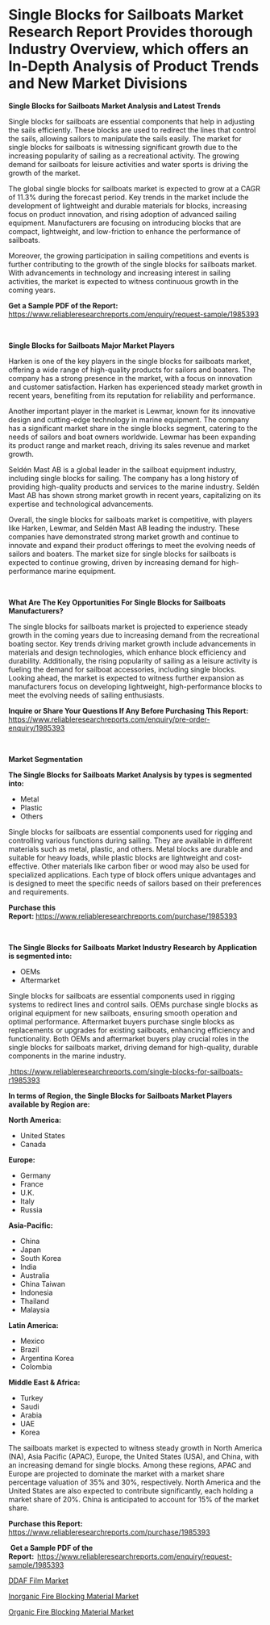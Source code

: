 <p><h1>Single Blocks for Sailboats Market Research Report Provides thorough Industry Overview, which offers an In-Depth Analysis of Product Trends and New Market Divisions</h1></p><p><strong>Single Blocks for Sailboats Market Analysis and Latest Trends</strong></p>
<p><p>Single blocks for sailboats are essential components that help in adjusting the sails efficiently. These blocks are used to redirect the lines that control the sails, allowing sailors to manipulate the sails easily. The market for single blocks for sailboats is witnessing significant growth due to the increasing popularity of sailing as a recreational activity. The growing demand for sailboats for leisure activities and water sports is driving the growth of the market.</p><p>The global single blocks for sailboats market is expected to grow at a CAGR of 11.3% during the forecast period. Key trends in the market include the development of lightweight and durable materials for blocks, increasing focus on product innovation, and rising adoption of advanced sailing equipment. Manufacturers are focusing on introducing blocks that are compact, lightweight, and low-friction to enhance the performance of sailboats.</p><p>Moreover, the growing participation in sailing competitions and events is further contributing to the growth of the single blocks for sailboats market. With advancements in technology and increasing interest in sailing activities, the market is expected to witness continuous growth in the coming years.</p></p>
<p><strong>Get a Sample PDF of the Report:&nbsp;</strong> <a href="https://www.reliableresearchreports.com/enquiry/request-sample/1985393">https://www.reliableresearchreports.com/enquiry/request-sample/1985393</a></p>
<p>&nbsp;</p>
<p><strong>Single Blocks for Sailboats Major Market Players</strong></p>
<p><p>Harken is one of the key players in the single blocks for sailboats market, offering a wide range of high-quality products for sailors and boaters. The company has a strong presence in the market, with a focus on innovation and customer satisfaction. Harken has experienced steady market growth in recent years, benefiting from its reputation for reliability and performance.</p><p>Another important player in the market is Lewmar, known for its innovative design and cutting-edge technology in marine equipment. The company has a significant market share in the single blocks segment, catering to the needs of sailors and boat owners worldwide. Lewmar has been expanding its product range and market reach, driving its sales revenue and market growth.</p><p>Seldén Mast AB is a global leader in the sailboat equipment industry, including single blocks for sailing. The company has a long history of providing high-quality products and services to the marine industry. Seldén Mast AB has shown strong market growth in recent years, capitalizing on its expertise and technological advancements.</p><p>Overall, the single blocks for sailboats market is competitive, with players like Harken, Lewmar, and Seldén Mast AB leading the industry. These companies have demonstrated strong market growth and continue to innovate and expand their product offerings to meet the evolving needs of sailors and boaters. The market size for single blocks for sailboats is expected to continue growing, driven by increasing demand for high-performance marine equipment.</p></p>
<p>&nbsp;</p>
<p><strong>What Are The Key Opportunities For Single Blocks for Sailboats Manufacturers?</strong></p>
<p><p>The single blocks for sailboats market is projected to experience steady growth in the coming years due to increasing demand from the recreational boating sector. Key trends driving market growth include advancements in materials and design technologies, which enhance block efficiency and durability. Additionally, the rising popularity of sailing as a leisure activity is fueling the demand for sailboat accessories, including single blocks. Looking ahead, the market is expected to witness further expansion as manufacturers focus on developing lightweight, high-performance blocks to meet the evolving needs of sailing enthusiasts.</p></p>
<p><strong>Inquire or Share Your Questions If Any Before Purchasing This Report:</strong> <a href="https://www.reliableresearchreports.com/enquiry/pre-order-enquiry/1985393">https://www.reliableresearchreports.com/enquiry/pre-order-enquiry/1985393</a></p>
<p>&nbsp;</p>
<p><strong>Market Segmentation</strong></p>
<p><strong>The Single Blocks for Sailboats Market Analysis by types is segmented into:</strong></p>
<p><ul><li>Metal</li><li>Plastic</li><li>Others</li></ul></p>
<p><p>Single blocks for sailboats are essential components used for rigging and controlling various functions during sailing. They are available in different materials such as metal, plastic, and others. Metal blocks are durable and suitable for heavy loads, while plastic blocks are lightweight and cost-effective. Other materials like carbon fiber or wood may also be used for specialized applications. Each type of block offers unique advantages and is designed to meet the specific needs of sailors based on their preferences and requirements.</p></p>
<p><strong>Purchase this Report:&nbsp;</strong><a href="https://www.reliableresearchreports.com/purchase/1985393">https://www.reliableresearchreports.com/purchase/1985393</a></p>
<p>&nbsp;</p>
<p><strong>The Single Blocks for Sailboats Market Industry Research by Application is segmented into:</strong></p>
<p><ul><li>OEMs</li><li>Aftermarket</li></ul></p>
<p><p>Single blocks for sailboats are essential components used in rigging systems to redirect lines and control sails. OEMs purchase single blocks as original equipment for new sailboats, ensuring smooth operation and optimal performance. Aftermarket buyers purchase single blocks as replacements or upgrades for existing sailboats, enhancing efficiency and functionality. Both OEMs and aftermarket buyers play crucial roles in the single blocks for sailboats market, driving demand for high-quality, durable components in the marine industry.</p></p>
<p><a href="https://www.reliableresearchreports.com/single-blocks-for-sailboats-r1985393">&nbsp;https://www.reliableresearchreports.com/single-blocks-for-sailboats-r1985393</a></p>
<p><strong>In terms of Region, the Single Blocks for Sailboats Market Players available by Region are:</strong></p>
<p>
    <p> <strong> North America: </strong>
        <ul>
            <li>United States</li>
            <li>Canada</li>
        </ul>
        </p> 
    <p> <strong> Europe: </strong>
        <ul>
            <li>Germany</li>
            <li>France</li>
            <li>U.K.</li>
            <li>Italy</li>
            <li>Russia</li>
        </ul>
        </p> 
    <p> <strong> Asia-Pacific: </strong>
        <ul>
            <li>China</li>
            <li>Japan</li>
            <li>South Korea</li>
            <li>India</li>
            <li>Australia</li>
            <li>China Taiwan</li>
            <li>Indonesia</li>
            <li>Thailand</li>
            <li>Malaysia</li>
        </ul>
        </p> 
    <p> <strong> Latin America: </strong>
        <ul>
            <li>Mexico</li>
            <li>Brazil</li>
            <li>Argentina Korea</li>
            <li>Colombia</li>
        </ul>
        </p> 
    <p> <strong> Middle East & Africa: </strong>
        <ul>
            <li>Turkey</li>
            <li>Saudi</li>
            <li>Arabia</li>
            <li>UAE</li>
            <li>Korea</li>
        </ul>
    </p>
    </p>
<p><p>The sailboats market is expected to witness steady growth in North America (NA), Asia Pacific (APAC), Europe, the United States (USA), and China, with an increasing demand for single blocks. Among these regions, APAC and Europe are projected to dominate the market with a market share percentage valuation of 35% and 30%, respectively. North America and the United States are also expected to contribute significantly, each holding a market share of 20%. China is anticipated to account for 15% of the market share.</p></p>
<p><strong>Purchase this Report: </strong><a href="https://www.reliableresearchreports.com/purchase/1985393">https://www.reliableresearchreports.com/purchase/1985393</a></p>
<p>&nbsp;<strong>Get a Sample PDF of the Report:&nbsp;&nbsp;</strong><a href="https://www.reliableresearchreports.com/enquiry/request-sample/1985393">https://www.reliableresearchreports.com/enquiry/request-sample/1985393</a></p>
<p><strong></strong></p>
<p><p><a href="https://meowing-lemming-dd3.notion.site/DDAF-Film-Market-Analysis-Its-CAGR-Market-Segmentation-and-Global-Industry-Overview-d07477d6b0c444a3a5cf5b9c683ed927">DDAF Film Market</a></p><p><a href="https://unruly-ladybug-44b.notion.site/Inorganic-Fire-Blocking-Material-Market-Outlook-Industry-Overview-and-Forecast-2024-to-2031-8f0d8e4064b5453d9a0144d6d65fb010">Inorganic Fire Blocking Material Market</a></p><p><a href="https://shimmer-gardenia-37a.notion.site/Organic-Fire-Blocking-Material-Market-Share-Evolution-and-Market-Growth-Trends-2024-2031-67ca01c054d04eaba1f84c80031c97ba">Organic Fire Blocking Material Market</a></p></p>